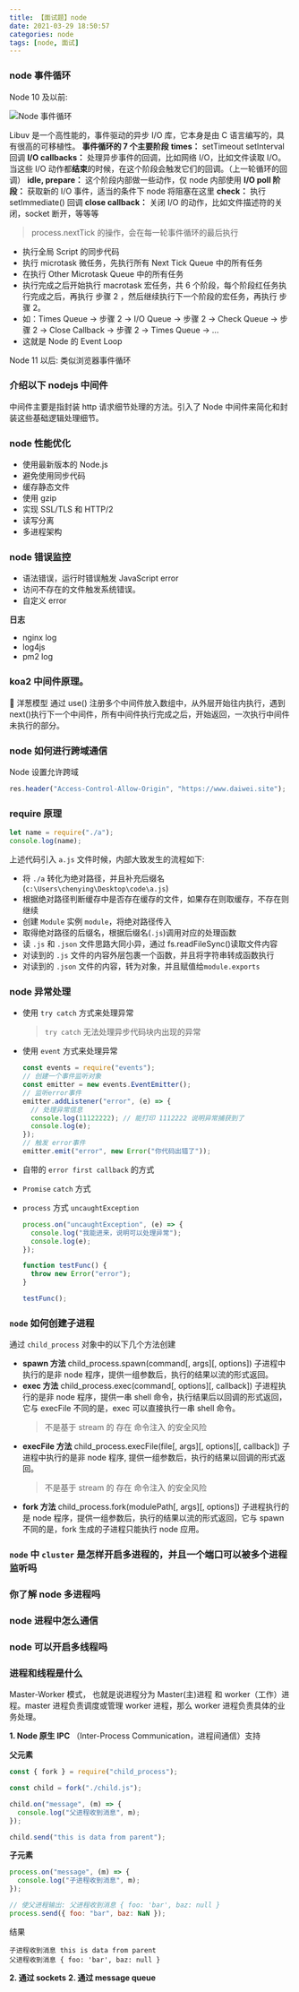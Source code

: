 ```yaml
---
title: 【面试题】node
date: 2021-03-29 18:50:57
categories: node
tags: [node, 面试]
---
```


### node 事件循环

Node 10 及以前:

![Node 事件循环](https://www.daiwei.site/static/blog/【面试题】node/libuv.png)

Libuv 是一个高性能的，事件驱动的异步 I/O 库，它本身是由 C 语言编写的，具有很高的可移植性。
**事件循环的 7 个主要阶段**
**times：** setTimeout setInterval 回调
**I/O callbacks：** 处理异步事件的回调，比如网络 I/O，比如文件读取 I/O。当这些 I/O 动作都**结束**的时候，在这个阶段会触发它们的回调。（上一轮循环的回调）
**idle, prepare：** 这个阶段内部做一些动作，仅 node 内部使用
**I/O poll 阶段：** 获取新的 I/O 事件，适当的条件下 node 将阻塞在这里
**check：** 执行 setImmediate() 回调
**close callback：** 关闭 I/O 的动作，比如文件描述符的关闭，socket 断开，等等等

> process.nextTick 的操作，会在每一轮事件循环的最后执行

- 执行全局 Script 的同步代码
- 执行 microtask 微任务，先执行所有 Next Tick Queue 中的所有任务
- 在执行 Other Microtask Queue 中的所有任务
- 执行完成之后开始执行 macrotask 宏任务，共 6 个阶段，每个阶段红任务执行完成之后，再执行 步骤 2 ，然后继续执行下一个阶段的宏任务，再执行 步骤 2。
- 如：Times Queue -> 步骤 2 -> I/O Queue -> 步骤 2 -> Check Queue -> 步骤 2 -> Close Callback -> 步骤 2 -> Times Queue -> ...
- 这就是 Node 的 Event Loop

Node 11 以后:
类似浏览器事件循环

### 介绍以下 nodejs 中间件

中间件主要是指封装 http 请求细节处理的方法。引入了 Node 中间件来简化和封装这些基础逻辑处理细节。

### node 性能优化

- 使用最新版本的 Node.js
- 避免使用同步代码
- 缓存静态文件
- 使用 gzip
- 实现 SSL/TLS 和 HTTP/2
- 读写分离
- 多进程架构

### node 错误监控

- 语法错误，运行时错误触发 JavaScript error
- 访问不存在的文件触发系统错误。
- 自定义 error

**日志**

- nginx log
- log4js
- pm2 log

### koa2 中间件原理。

🧅 洋葱模型
通过 use() 注册多个中间件放入数组中，从外层开始往内执行，遇到 next()执行下一个中间件，所有中间件执行完成之后，开始返回，一次执行中间件未执行的部分。

### node 如何进行跨域通信

Node 设置允许跨域

```js
res.header("Access-Control-Allow-Origin", "https://www.daiwei.site");
```

### require 原理

```js
let name = require("./a");
console.log(name);
```

上述代码引入 `a.js` 文件时候，内部大致发生的流程如下:

- 将 `./a` 转化为绝对路径，并且补充后缀名(`c:\Users\chenying\Desktop\code\a.js`)
- 根据绝对路径判断缓存中是否存在缓存的文件，如果存在则取缓存，不存在则继续
- 创建 `Module` 实例 `module`，将绝对路径传入
- 取得绝对路径的后缀名，根据后缀名(`.js`)调用对应的处理函数
- 读 `.js` 和 `.json` 文件思路大同小异，通过 fs.readFileSync()读取文件内容
- 对读到的 `.js` 文件的内容外层包裹一个函数，并且将字符串转成函数执行
- 对读到的 `.json` 文件的内容，转为对象，并且赋值给`module.exports`

### node 异常处理

- 使用 `try catch` 方式来处理异常
  > `try catch` 无法处理异步代码块内出现的异常
- 使用 `event` 方式来处理异常

  ```js
  const events = require("events");
  // 创建一个事件监听对象
  const emitter = new events.EventEmitter();
  // 监听error事件
  emitter.addListener("error", (e) => {
    // 处理异常信息
    console.log(11122222); // 能打印 1112222 说明异常捕获到了
    console.log(e);
  });
  // 触发 error事件
  emitter.emit("error", new Error("你代码出错了"));
  ```

- 自带的 `error first callback` 的方式
- `Promise` `catch` 方式
- `process` 方式 `uncaughtException`

  ```js
  process.on("uncaughtException", (e) => {
    console.log("我能进来，说明可以处理异常");
    console.log(e);
  });

  function testFunc() {
    throw new Error("error");
  }

  testFunc();
  ```

### `node` 如何创建子进程

通过 `child_process` 对象中的以下几个方法创建

- **spawn 方法** child_process.spawn(command[, args][, options])
  子进程中执行的是非 node 程序，提供一组参数后，执行的结果以流的形式返回。
- **exec 方法** child_process.exec(command[, options][, callback])
  子进程执行的是非 node 程序，提供一串 shell 命令，执行结果后以回调的形式返回，它与 execFile 不同的是，exec 可以直接执行一串 shell 命令。
  > 不是基于 stream 的 存在 命令注入 的安全风险
- **execFile 方法** child_process.execFile(file[, args][, options][, callback])
  子进程中执行的是非 node 程序, 提供一组参数后，执行的结果以回调的形式返回。
  > 不是基于 stream 的 存在 命令注入 的安全风险
- **fork 方法** child_process.fork(modulePath[, args][, options])
  子进程执行的是 node 程序，提供一组参数后，执行的结果以流的形式返回，它与 spawn 不同的是，fork 生成的子进程只能执行 node 应用。

### `node` 中 `cluster` 是怎样开启多进程的，并且一个端口可以被多个进程监听吗

### 你了解 node 多进程吗

### node 进程中怎么通信

### node 可以开启多线程吗

### 进程和线程是什么

Master-Worker 模式， 也就是说进程分为 Master(主)进程 和 worker（工作）进程。master 进程负责调度或管理 worker 进程，那么 worker 进程负责具体的业务处理。

**1. Node 原生 IPC** （Inter-Process Communication，进程间通信）支持

**父元素**

```js
const { fork } = require("child_process");

const child = fork("./child.js");

child.on("message", (m) => {
  console.log("父进程收到消息", m);
});

child.send("this is data from parent");
```

**子元素**

```js
process.on("message", (m) => {
  console.log("子进程收到消息", m);
});

// 使父进程输出: 父进程收到消息 { foo: 'bar', baz: null }
process.send({ foo: "bar", baz: NaN });
```

结果

```code
子进程收到消息 this is data from parent
父进程收到消息 { foo: 'bar', baz: null }
```

**2. 通过 sockets**
**2. 通过 message queue**
